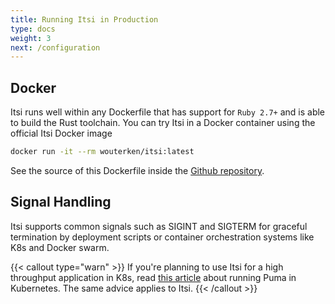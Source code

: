 ```yaml
---
title: Running Itsi in Production
type: docs
weight: 3
next: /configuration
---
```


## Docker
Itsi runs well within any Dockerfile that has support for `Ruby 2.7+` and is able to build the Rust toolchain.
You can try Itsi in a Docker container using the official Itsi Docker image
```bash
docker run -it --rm wouterken/itsi:latest
```

See the source of this Dockerfile inside the [Github repository](https://github.com/wouterken/itsi/blob/main/Dockerfile).

## Signal Handling
Itsi supports common signals such as SIGINT and SIGTERM for graceful termination by deployment scripts or container orchestration systems like
K8s and Docker swarm.

{{< callout type="warn" >}}
If you're planning to use Itsi for a high throughput application in K8s, read [this article](https://github.com/puma/puma/blob/master/docs/kubernetes.md) about running
Puma in Kubernetes. The same advice applies to Itsi.
{{< /callout >}}
